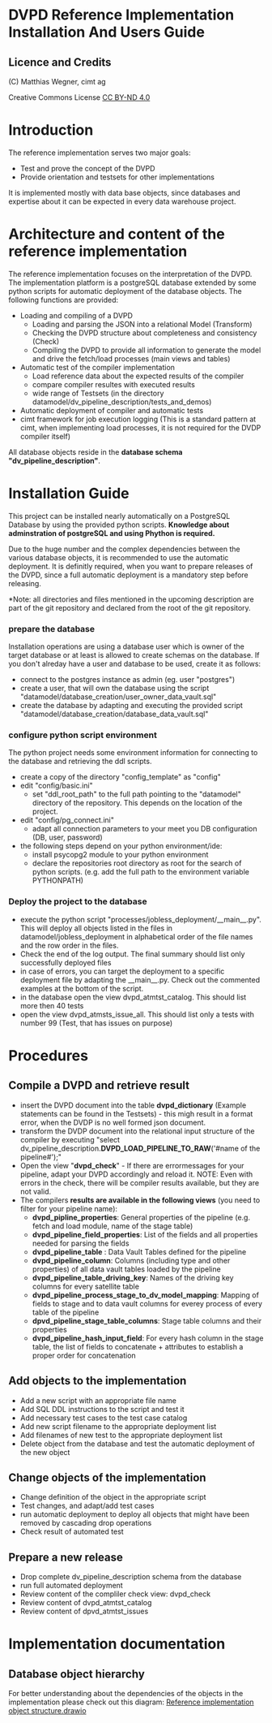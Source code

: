 DVPD Reference Implementation Installation And Users Guide
=======================================================

## Licence and Credits

(C) Matthias Wegner, cimt ag

Creative Commons License [CC BY-ND 4.0](https://creativecommons.org/licenses/by-nd/4.0/)

# Introduction
The reference implementation serves two major goals:

- Test and prove the concept of the DVPD
- Provide orientation and testsets for other implementations

It is implemented mostly with data base objects, since databases and expertise about it can be expected in every data warehouse project.

# Architecture and content of the reference implementation

The reference implementation focuses on the interpretation of the DVPD. The implementation platform is a postgreSQL database extended by some python scripts for automatic deployment of the database objects.
The following functions are provided:

- Loading and compiling of a DVPD
    - Loading and parsing the JSON into a relational Model (Transform)
	- Checking the DVPD structure about completeness and consistency (Check)
	- Compiling the DVPD to provide all information to generate the model and drive the fetch/load processes (main views and tables)
- Automatic test of the compiler implementation
    - Load reference data about the expected results of the compiler
	- compare compiler resultes with executed results
	- wide range of Testsets (in the directory datamodel/dv_pipeline_description/tests_and_demos)
- Automatic deployment of compiler and automatic tests
- cimt framework for job execution logging (This is a standard pattern at cimt, when implementing load processes, it is not required for the DVDP compiler itself)

All database objects reside in the **database schema "dv_pipeline_description"**.

# Installation Guide

This project can be installed nearly automatically on a PostgreSQL Database
by using the provided python scripts. 
**Knowledge about adminstration of postgreSQL and using Phython is required.**

Due to the huge number and the complex dependencies between the various database objects, it is recommended to use the automatic deployment. 
It is definitly required, when you want to prepare releases of the DVPD, since a full automatic deployment is a mandatory step before releasing.

*Note: all directories and files mentioned in the upcoming description are part of the git repository and declared from the root of the git repository. 


### prepare the database
Installation operations are using a database user which is owner of the target database or at least is allowed to create schemas on the database. If you don't alreday have a user and database to be used, create it as follows:
* connect to the postgres instance as admin (eg. user "postgres")
* create a user, that will own the database using the script "datamodel/database_creation/user_owner_data_vault.sql"
* create the database by adapting and executing the provided script "datamodel/database_creation/database_data_vault.sql"
### configure python script environment
The python project needs some environment information for connecting to the database and retrieving the ddl scripts.
* create a copy of the directory "config_template" as "config"
* edit "config/basic.ini"
    * set "ddl_root_path" to the full path pointing to the "datamodel" directory of the repository. This depends on the location of the project.
* edit "config/pg_connect.ini"
    * adapt all connection parameters to your meet you DB configuration (DB, user, password)
* the following steps depend on your python environment/ide:
    * install psycopg2 module to your python environment
    * declare the repositories root directory as root for the search of python scripts. (e.g. add the full path to the environment variable PYTHONPATH)
### Deploy the project to the database
* execute the python script "processes/jobless_deployment/\_\_main__.py". This will deploy all objects listed in the files in datamodel/jobless_deployment in alphabetical order of the file names and the row order in the files.
* Check the end of the log output. The final summary should list only successfully deployed files
* in case of errors, you can target the deployment to a specific deployment file by adapting the \_\_main__.py. Check out the commented examples at the bottom of the script.
* in the database open the view dvpd_atmtst_catalog. This should list more then 40 tests
* open the view dvpd_atmsts_issue_all. This should list only a tests with number 99 (Test, that has issues on purpose)

# Procedures

## Compile a DVPD and retrieve result
* insert the DVPD document into the table **dvpd_dictionary** (Example statements can be found in the Testsets) - this migh result in a format error, when the DVDP  is no well formed json document. 
* transform the DVDP document into the relational input structure of the compiler by executing "select dv_pipeline_description.**DVPD_LOAD_PIPELINE_TO_RAW**('#name of the pipeline#');"
* Open the view "**dvpd_check**" - If there are errormessages for your pipeline, adapt your DVPD accordingly and reload it. NOTE: Even with errors in the check, there will be compiler results available, but they are not valid.
* The compilers **results are available in the following views** (you need to filter for your pipeline name):
    * **dvpd_pipline_properties**: General properties of the pipeline (e.g. fetch and load module, name of the stage table)
    * **dvpd_pipeline_field_properties**: List of the fields and all properties needed for parsing the fields
    * **dvpd_pipeline_table** : Data Vault Tables defined for the pipeline
	* **dvpd_pipeline_column**: Columns (including type and other properties) of all data vault tables loaded by the pipeline
	* **dvpd_pipeline_table_driving_key**: Names of the driving key columns for every satellite table 
	* **dvpd_pipeline_process_stage_to_dv_model_mapping**: Mapping of fields to stage and to data vault columns for everey process of every table of the pipeline
	* **dpvd_pipeline_stage_table_columns**: Stage table columns and their properties
	* **dvpd_pipeline_hash_input_field**: For every hash column in the stage table, the list of fields to concatenate + attributes to establish a proper  order for concatenation

## Add objects to the implementation
* Add a new script with an appropriate file name
* Add SQL DDL instructions to the script and test it
* Add necessary test cases to the test case catalog
* Add new script filename to the appropriate deployment list
* Add filenames of new test to the appropriate deployment list
* Delete object from the database and test the automatic deployment of the new object

## Change objects of the implementation
* Change definition of the object in the appropriate script
* Test changes, and adapt/add test cases
* run automatic deployment to deploy all objects that might have been removed by cascading drop operations
* Check result of automated test

## Prepare a new release
* Drop complete dv_pipeline_description schema from the database
* run full automated deployment
* Review content of the compliler check view: dvpd_check
* Review content of dvpd_atmtst_catalog
* Review content of dpvd_atmtst_issues

# Implementation documentation

## Database object hierarchy
For better understanding about the dependencies of the objects in the implementation please check out this diagram: [Reference implementation object structure.drawio](./images/Reference_implementation_object_structure.drawio.png)


